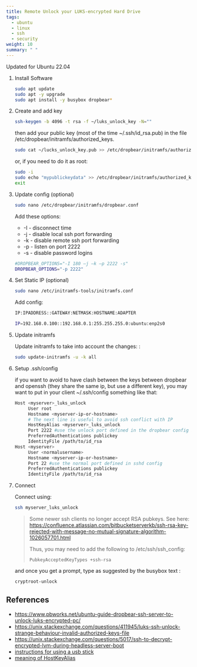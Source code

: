 ```yaml
---
title: Remote Unlock your LUKS-encrypted Hard Drive
tags:
  - ubuntu
  - linux
  - ssh
  - security
weight: 10
summary: " "
---
```


Updated for Ubuntu 22.04

1. Install Software

    ```bash
    sudo apt update
    sudo apt -y upgrade
    sudo apt install -y busybox dropbear*
    ```

1. Create and add key

    ```bash
    ssh-keygen -b 4096 -t rsa -f ~/luks_unlock_key -N=""
    ```

    then add your public key (most of the time ~/.ssh/id_rsa.pub) in the file /etc/dropbear/initramfs/authorized_keys.

    ```bash
    sudo cat ~/lucks_unlock_key.pub >> /etc/dropbear/initramfs/authorized_keys
    ```

    or, if you need to do it as root:

    ```bash
    sudo -i
    sudo echo "mypublickeydata" >> /etc/dropbear/initramfs/authorized_keys
    exit
    ```

1. Update config (optional)

    ```bash
    sudo nano /etc/dropbear/initramfs/dropbear.conf
    ```

    Add these options:

    * -I - disconnect time
    * -j - disable local ssh port forwarding
    * -k - disable remote ssh port forwarding
    * -p - listen on port 2222
    * -s - disable password logins

    ```bash
    #DROPBEAR_OPTIONS="-I 180 –j –k –p 2222 -s"
    DROPBEAR_OPTIONS="-p 2222"
    ```

1. Set Static IP (optional)

    ```bash
    sudo nano /etc/initramfs-tools/initramfs.conf
    ```

    Add config:

    ```bash
    IP:IPADDRESS::GATEWAY:NETMASK:HOSTNAME:ADAPTER
    ```

    ```bash
    IP=192.168.0.100::192.168.0.1:255.255.255.0:ubuntu:enp2s0
    ```

1. Update initramfs

    Update initramfs to take into account the changes: :

    ```bash
    sudo update-initramfs -u -k all
    ```

1. Setup .ssh/config

    if you want to avoid to have clash between the keys between dropbear and openssh (they share the same ip, but use a different key), you may want to put in your client ~/.ssh/config something like that:

    ```bash
    Host <myserver>_luks_unlock
         User root
         Hostname <myserver-ip-or-hostname>
         # The next line is useful to avoid ssh conflict with IP
         HostKeyAlias <myserver>_luks_unlock
         Port 2222 #use the unlock port defined in the dropbear config above rather than the normal port defined in sshd config
         PreferredAuthentications publickey
         IdentityFile /path/to/id_rsa
    Host <myserver>
         User <normalusername>
         Hostname <myserver-ip-or-hostname>
         Port 22 #use the normal port defined in sshd config
         PreferredAuthentications publickey
         IdentityFile /path/to/id_rsa
    ```

1. Connect

    Connect using:

    ```bash
    ssh myserver_luks_unlock
    ```

    > Some newer ssh clients no longer accept RSA pubkeys.  See here: <https://confluence.atlassian.com/bitbucketserverkb/ssh-rsa-key-rejected-with-message-no-mutual-signature-algorithm-1026057701.html>
    >
    > Thus, you may need to add the following to /etc/ssh/ssh_config:
    >
    > ```
    > PubkeyAcceptedKeyTypes +ssh-rsa
    > ```

    and once you get a prompt, type as suggested by the busybox text :

    ```bash
    cryptroot-unlock
    ```

## References

* <https://www.pbworks.net/ubuntu-guide-dropbear-ssh-server-to-unlock-luks-encrypted-pc/>
* <https://unix.stackexchange.com/questions/411945/luks-ssh-unlock-strange-behaviour-invalid-authorized-keys-file>
* <https://unix.stackexchange.com/questions/5017/ssh-to-decrypt-encrypted-lvm-during-headless-server-boot>
* [instructions for using a usb stick](https://gist.github.com/da-n/4c77d09720f3e5989dd0f6de5fe3cbfb)
* [meaning of HostKeyAlias](https://serverfault.com/questions/193631/ssh-into-a-box-with-a-frequently-changed-ip)
